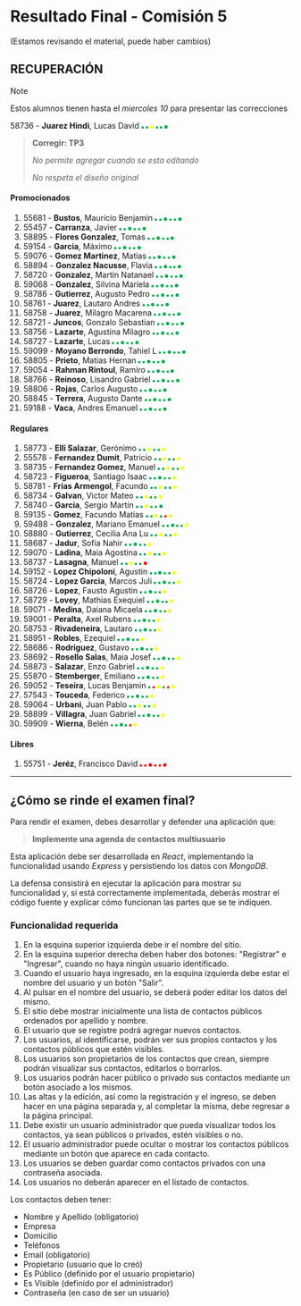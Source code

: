 # Resultado Final - Comisión 5
(Estamos revisando el material, puede haber cambios)

## RECUPERACIÓN
> [!NOTE]
> Estos alumnos tienen hasta el *miercoles 10* para presentar las correcciones
>
58736 - **Juarez Hindi**, Lucas David             <img src="./material/verde.png" width="4" height="4"> <img src="./material/verde.png" width="4" height="4"> <img src="./material/amarillo.png" width="6" height="6"> <img src="./material/verde.png" width="4" height="4"> <img src="./material/verde.png" width="4" height="4"> <img src="./material/verde.png" width="6" height="6">
> **Corregir: TP3**
>
> *No permite agregar cuando se esta editando*
>
> *No respeta el diseño original*
>


#### Promocionados
1. 55681 - **Bustos**, Mauricio Benjamin             <img src="./material/verde.png" width="4" height="4"> <img src="./material/verde.png" width="4" height="4"> <img src="./material/verde.png" width="6" height="6"> <img src="./material/verde.png" width="4" height="4"> <img src="./material/verde.png" width="4" height="4"> <img src="./material/verde.png" width="6" height="6">
1. 55457 - **Carranza**, Javier                      <img src="./material/verde.png" width="4" height="4"> <img src="./material/verde.png" width="4" height="4"> <img src="./material/verde.png" width="6" height="6"> <img src="./material/verde.png" width="4" height="4"> <img src="./material/verde.png" width="4" height="4"> <img src="./material/verde.png" width="6" height="6">
1. 58895 - **Flores Gonzalez**, Tomas                <img src="./material/verde.png" width="4" height="4"> <img src="./material/verde.png" width="4" height="4"> <img src="./material/verde.png" width="6" height="6"> <img src="./material/verde.png" width="4" height="4"> <img src="./material/verde.png" width="4" height="4"> <img src="./material/verde.png" width="6" height="6">
1. 59154 - **Garcia**, Máximo                        <img src="./material/verde.png" width="4" height="4"> <img src="./material/verde.png" width="4" height="4"> <img src="./material/verde.png" width="6" height="6"> <img src="./material/verde.png" width="4" height="4"> <img src="./material/verde.png" width="4" height="4"> <img src="./material/verde.png" width="6" height="6">
1. 59076 - **Gomez Martinez**, Matias                <img src="./material/verde.png" width="4" height="4"> <img src="./material/verde.png" width="4" height="4"> <img src="./material/verde.png" width="6" height="6"> <img src="./material/verde.png" width="4" height="4"> <img src="./material/verde.png" width="4" height="4"> <img src="./material/verde.png" width="6" height="6">
1. 58894 - **Gonzalez Nacusse**, Flavia              <img src="./material/verde.png" width="4" height="4"> <img src="./material/verde.png" width="4" height="4"> <img src="./material/verde.png" width="6" height="6"> <img src="./material/verde.png" width="4" height="4"> <img src="./material/verde.png" width="4" height="4"> <img src="./material/verde.png" width="6" height="6">
1. 58720 - **Gonzalez**, Martín Natanael             <img src="./material/verde.png" width="4" height="4"> <img src="./material/verde.png" width="4" height="4"> <img src="./material/verde.png" width="6" height="6"> <img src="./material/verde.png" width="4" height="4"> <img src="./material/verde.png" width="4" height="4"> <img src="./material/verde.png" width="6" height="6">
1. 59068 - **Gonzalez**, Silvina Mariela             <img src="./material/verde.png" width="4" height="4"> <img src="./material/verde.png" width="4" height="4"> <img src="./material/verde.png" width="6" height="6"> <img src="./material/verde.png" width="4" height="4"> <img src="./material/verde.png" width="4" height="4"> <img src="./material/verde.png" width="6" height="6">
1. 58786 - **Gutierrez**, Augusto Pedro              <img src="./material/verde.png" width="4" height="4"> <img src="./material/verde.png" width="4" height="4"> <img src="./material/verde.png" width="6" height="6"> <img src="./material/verde.png" width="4" height="4"> <img src="./material/verde.png" width="4" height="4"> <img src="./material/verde.png" width="6" height="6">
1. 58761 - **Juarez**, Lautaro Andres                <img src="./material/verde.png" width="4" height="4"> <img src="./material/verde.png" width="4" height="4"> <img src="./material/verde.png" width="6" height="6"> <img src="./material/verde.png" width="4" height="4"> <img src="./material/verde.png" width="4" height="4"> <img src="./material/verde.png" width="6" height="6">
1. 58758 - **Juarez**, Milagro Macarena              <img src="./material/verde.png" width="4" height="4"> <img src="./material/verde.png" width="4" height="4"> <img src="./material/verde.png" width="6" height="6"> <img src="./material/verde.png" width="4" height="4"> <img src="./material/verde.png" width="4" height="4"> <img src="./material/verde.png" width="6" height="6">
1. 58721 - **Juncos**, Gonzalo Sebastian             <img src="./material/verde.png" width="4" height="4"> <img src="./material/verde.png" width="4" height="4"> <img src="./material/verde.png" width="6" height="6"> <img src="./material/verde.png" width="4" height="4"> <img src="./material/verde.png" width="4" height="4"> <img src="./material/verde.png" width="6" height="6">
1. 58756 - **Lazarte**, Agustina Milagro             <img src="./material/verde.png" width="4" height="4"> <img src="./material/verde.png" width="4" height="4"> <img src="./material/verde.png" width="6" height="6"> <img src="./material/verde.png" width="4" height="4"> <img src="./material/verde.png" width="4" height="4"> <img src="./material/verde.png" width="6" height="6">
1. 58727 - **Lazarte**, Lucas                        <img src="./material/verde.png" width="4" height="4"> <img src="./material/verde.png" width="4" height="4"> <img src="./material/verde.png" width="6" height="6"> <img src="./material/verde.png" width="4" height="4"> <img src="./material/verde.png" width="4" height="4"> <img src="./material/verde.png" width="6" height="6">
1. 59099 - **Moyano Berrondo**, Tahiel L             <img src="./material/verde.png" width="4" height="4"> <img src="./material/verde.png" width="4" height="4"> <img src="./material/verde.png" width="6" height="6"> <img src="./material/verde.png" width="4" height="4"> <img src="./material/verde.png" width="4" height="4"> <img src="./material/verde.png" width="6" height="6">
1. 58805 - **Prieto**, Matias Hernan                 <img src="./material/verde.png" width="4" height="4"> <img src="./material/verde.png" width="4" height="4"> <img src="./material/verde.png" width="6" height="6"> <img src="./material/verde.png" width="4" height="4"> <img src="./material/verde.png" width="4" height="4"> <img src="./material/verde.png" width="6" height="6">
1. 59054 - **Rahman Rintoul**, Ramiro                <img src="./material/verde.png" width="4" height="4"> <img src="./material/verde.png" width="4" height="4"> <img src="./material/verde.png" width="6" height="6"> <img src="./material/verde.png" width="4" height="4"> <img src="./material/verde.png" width="4" height="4"> <img src="./material/verde.png" width="6" height="6">
1. 58766 - **Reinoso**, Lisandro Gabriel             <img src="./material/verde.png" width="4" height="4"> <img src="./material/verde.png" width="4" height="4"> <img src="./material/verde.png" width="6" height="6"> <img src="./material/verde.png" width="4" height="4"> <img src="./material/verde.png" width="4" height="4"> <img src="./material/verde.png" width="6" height="6">
1. 58806 - **Rojas**, Carlos Augusto                 <img src="./material/verde.png" width="4" height="4"> <img src="./material/verde.png" width="4" height="4"> <img src="./material/verde.png" width="6" height="6"> <img src="./material/verde.png" width="4" height="4"> <img src="./material/verde.png" width="4" height="4"> <img src="./material/verde.png" width="6" height="6">
1. 58845 - **Terrera**, Augusto Dante                <img src="./material/verde.png" width="4" height="4"> <img src="./material/verde.png" width="4" height="4"> <img src="./material/verde.png" width="6" height="6"> <img src="./material/verde.png" width="4" height="4"> <img src="./material/verde.png" width="4" height="4"> <img src="./material/verde.png" width="6" height="6">
1. 59188 - **Vaca**, Andres Emanuel                  <img src="./material/verde.png" width="4" height="4"> <img src="./material/verde.png" width="4" height="4"> <img src="./material/verde.png" width="6" height="6"> <img src="./material/verde.png" width="4" height="4"> <img src="./material/verde.png" width="4" height="4"> <img src="./material/verde.png" width="6" height="6">

#### Regulares
1. 58773 - **Elli Salazar**, Gerónimo                <img src="./material/verde.png" width="4" height="4"> <img src="./material/verde.png" width="4" height="4"> <img src="./material/amarillo.png" width="6" height="6"> <img src="./material/verde.png" width="4" height="4"> <img src="./material/verde.png" width="4" height="4"> <img src="./material/amarillo.png" width="6" height="6">
1. 55578 - **Fernandez Dumit**, Patricio             <img src="./material/verde.png" width="4" height="4"> <img src="./material/verde.png" width="4" height="4"> <img src="./material/amarillo.png" width="6" height="6"> <img src="./material/verde.png" width="4" height="4"> <img src="./material/verde.png" width="4" height="4"> <img src="./material/amarillo.png" width="6" height="6">
1. 58735 - **Fernandez Gomez**, Manuel               <img src="./material/verde.png" width="4" height="4"> <img src="./material/verde.png" width="4" height="4"> <img src="./material/amarillo.png" width="6" height="6"> <img src="./material/verde.png" width="4" height="4"> <img src="./material/verde.png" width="4" height="4"> <img src="./material/amarillo.png" width="6" height="6">
1. 58723 - **Figueroa**, Santiago Isaac              <img src="./material/verde.png" width="4" height="4"> <img src="./material/verde.png" width="4" height="4"> <img src="./material/verde.png" width="6" height="6"> <img src="./material/verde.png" width="4" height="4"> <img src="./material/verde.png" width="4" height="4"> <img src="./material/amarillo.png" width="6" height="6">
1. 58781 - **Frias Armengol**, Facundo               <img src="./material/verde.png" width="4" height="4"> <img src="./material/verde.png" width="4" height="4"> <img src="./material/amarillo.png" width="6" height="6"> <img src="./material/verde.png" width="4" height="4"> <img src="./material/verde.png" width="4" height="4"> <img src="./material/amarillo.png" width="6" height="6">
1. 58734 - **Galvan**, Victor Mateo                  <img src="./material/verde.png" width="4" height="4"> <img src="./material/verde.png" width="4" height="4"> <img src="./material/amarillo.png" width="6" height="6"> <img src="./material/verde.png" width="4" height="4"> <img src="./material/verde.png" width="4" height="4"> <img src="./material/amarillo.png" width="6" height="6">
1. 58740 - **Garcia**, Sergio Martín                 <img src="./material/verde.png" width="4" height="4"> <img src="./material/verde.png" width="4" height="4"> <img src="./material/amarillo.png" width="6" height="6"> <img src="./material/verde.png" width="4" height="4"> <img src="./material/verde.png" width="4" height="4"> <img src="./material/verde.png" width="6" height="6">
1. 59135 - **Gomez**, Facundo Matias                 <img src="./material/verde.png" width="4" height="4"> <img src="./material/verde.png" width="4" height="4"> <img src="./material/amarillo.png" width="6" height="6"> <img src="./material/verde.png" width="4" height="4"> <img src="./material/rojo.png" width="4" height="4"> <img src="./material/amarillo.png" width="6" height="6">
1. 59488 - **Gonzalez**, Mariano Emanuel             <img src="./material/verde.png" width="4" height="4"> <img src="./material/verde.png" width="4" height="4"> <img src="./material/verde.png" width="6" height="6"> <img src="./material/verde.png" width="4" height="4"> <img src="./material/verde.png" width="4" height="4"> <img src="./material/amarillo.png" width="6" height="6">
1. 58880 - **Gutierrez**, Cecilia Ana Lu             <img src="./material/verde.png" width="4" height="4"> <img src="./material/verde.png" width="4" height="4"> <img src="./material/amarillo.png" width="6" height="6"> <img src="./material/verde.png" width="4" height="4"> <img src="./material/verde.png" width="4" height="4"> <img src="./material/amarillo.png" width="6" height="6">
1. 58687 - **Jadur**, Sofia Nahir                    <img src="./material/verde.png" width="4" height="4"> <img src="./material/verde.png" width="4" height="4"> <img src="./material/verde.png" width="6" height="6"> <img src="./material/verde.png" width="4" height="4"> <img src="./material/verde.png" width="4" height="4"> <img src="./material/amarillo.png" width="6" height="6">
1. 59070 - **Ladina**, Maia Agostina                 <img src="./material/verde.png" width="4" height="4"> <img src="./material/verde.png" width="4" height="4"> <img src="./material/amarillo.png" width="6" height="6"> <img src="./material/verde.png" width="4" height="4"> <img src="./material/verde.png" width="4" height="4"> <img src="./material/amarillo.png" width="6" height="6">
1. 58737 - **Lasagna**, Manuel                       <img src="./material/verde.png" width="4" height="4"> <img src="./material/verde.png" width="4" height="4"> <img src="./material/amarillo.png" width="6" height="6"> <img src="./material/verde.png" width="4" height="4"> <img src="./material/verde.png" width="4" height="4"> <img src="./material/rojo.png" width="6" height="6">
1. 59152 - **Lopez Chipoloni**, Agustin              <img src="./material/verde.png" width="4" height="4"> <img src="./material/verde.png" width="4" height="4"> <img src="./material/verde.png" width="6" height="6"> <img src="./material/verde.png" width="4" height="4"> <img src="./material/verde.png" width="4" height="4"> <img src="./material/amarillo.png" width="6" height="6">
1. 58724 - **Lopez Garcia**, Marcos Juli             <img src="./material/verde.png" width="4" height="4"> <img src="./material/verde.png" width="4" height="4"> <img src="./material/verde.png" width="6" height="6"> <img src="./material/verde.png" width="4" height="4"> <img src="./material/verde.png" width="4" height="4"> <img src="./material/amarillo.png" width="6" height="6">
1. 58726 - **Lopez**, Fausto Agustin                 <img src="./material/verde.png" width="4" height="4"> <img src="./material/verde.png" width="4" height="4"> <img src="./material/verde.png" width="6" height="6"> <img src="./material/verde.png" width="4" height="4"> <img src="./material/verde.png" width="4" height="4"> <img src="./material/amarillo.png" width="6" height="6">
1. 58729 - **Lovey**, Mathias Exequiel               <img src="./material/verde.png" width="4" height="4"> <img src="./material/verde.png" width="4" height="4"> <img src="./material/verde.png" width="6" height="6"> <img src="./material/verde.png" width="4" height="4"> <img src="./material/verde.png" width="4" height="4"> <img src="./material/amarillo.png" width="6" height="6">
1. 59071 - **Medina**, Daiana Micaela                <img src="./material/verde.png" width="4" height="4"> <img src="./material/verde.png" width="4" height="4"> <img src="./material/verde.png" width="6" height="6"> <img src="./material/verde.png" width="4" height="4"> <img src="./material/verde.png" width="4" height="4"> <img src="./material/amarillo.png" width="6" height="6">
1. 59001 - **Peralta**, Axel Rubens                  <img src="./material/verde.png" width="4" height="4"> <img src="./material/verde.png" width="4" height="4"> <img src="./material/verde.png" width="6" height="6"> <img src="./material/verde.png" width="4" height="4"> <img src="./material/verde.png" width="4" height="4"> <img src="./material/amarillo.png" width="6" height="6">
1. 58753 - **Rivadeneira**, Lautaro                  <img src="./material/verde.png" width="4" height="4"> <img src="./material/verde.png" width="4" height="4"> <img src="./material/verde.png" width="6" height="6"> <img src="./material/verde.png" width="4" height="4"> <img src="./material/verde.png" width="4" height="4"> <img src="./material/amarillo.png" width="6" height="6">
1. 58951 - **Robles**, Ezequiel                      <img src="./material/verde.png" width="4" height="4"> <img src="./material/verde.png" width="4" height="4"> <img src="./material/verde.png" width="6" height="6"> <img src="./material/verde.png" width="4" height="4"> <img src="./material/verde.png" width="4" height="4"> <img src="./material/amarillo.png" width="6" height="6">
1. 58686 - **Rodriguez**, Gustavo                    <img src="./material/verde.png" width="4" height="4"> <img src="./material/verde.png" width="4" height="4"> <img src="./material/verde.png" width="6" height="6"> <img src="./material/verde.png" width="4" height="4"> <img src="./material/verde.png" width="4" height="4"> <img src="./material/amarillo.png" width="6" height="6">
1. 58692 - **Rosello Salas**, Maia Josef             <img src="./material/verde.png" width="4" height="4"> <img src="./material/verde.png" width="4" height="4"> <img src="./material/verde.png" width="6" height="6"> <img src="./material/verde.png" width="4" height="4"> <img src="./material/verde.png" width="4" height="4"> <img src="./material/amarillo.png" width="6" height="6">
1. 58873 - **Salazar**, Enzo Gabriel                 <img src="./material/verde.png" width="4" height="4"> <img src="./material/verde.png" width="4" height="4"> <img src="./material/verde.png" width="6" height="6"> <img src="./material/verde.png" width="4" height="4"> <img src="./material/verde.png" width="4" height="4"> <img src="./material/amarillo.png" width="6" height="6">
1. 55870 - **Stemberger**, Emiliano                  <img src="./material/verde.png" width="4" height="4"> <img src="./material/verde.png" width="4" height="4"> <img src="./material/verde.png" width="6" height="6"> <img src="./material/verde.png" width="4" height="4"> <img src="./material/verde.png" width="4" height="4"> <img src="./material/amarillo.png" width="6" height="6">
1. 59052 - **Teseira**, Lucas Benjamin               <img src="./material/verde.png" width="4" height="4"> <img src="./material/rojo.png" width="4" height="4"> <img src="./material/amarillo.png" width="6" height="6"> <img src="./material/verde.png" width="4" height="4"> <img src="./material/rojo.png" width="4" height="4"> <img src="./material/amarillo.png" width="6" height="6">
1. 57543 - **Touceda**, Federico                     <img src="./material/verde.png" width="4" height="4"> <img src="./material/verde.png" width="4" height="4"> <img src="./material/verde.png" width="6" height="6"> <img src="./material/verde.png" width="4" height="4"> <img src="./material/verde.png" width="4" height="4"> <img src="./material/amarillo.png" width="6" height="6">
1. 59064 - **Urbani**, Juan Pablo                    <img src="./material/verde.png" width="4" height="4"> <img src="./material/verde.png" width="4" height="4"> <img src="./material/amarillo.png" width="6" height="6"> <img src="./material/verde.png" width="4" height="4"> <img src="./material/verde.png" width="4" height="4"> <img src="./material/amarillo.png" width="6" height="6">
1. 58899 - **Villagra**, Juan Gabriel                <img src="./material/verde.png" width="4" height="4"> <img src="./material/verde.png" width="4" height="4"> <img src="./material/verde.png" width="6" height="6"> <img src="./material/verde.png" width="4" height="4"> <img src="./material/verde.png" width="4" height="4"> <img src="./material/amarillo.png" width="6" height="6">
1. 59909 - **Wierna**, Belén                         <img src="./material/verde.png" width="4" height="4"> <img src="./material/verde.png" width="4" height="4"> <img src="./material/verde.png" width="6" height="6"> <img src="./material/verde.png" width="4" height="4"> <img src="./material/rojo.png" width="4" height="4"> <img src="./material/amarillo.png" width="6" height="6">

#### Libres
1. 55751 - **Jeréz**, Francisco David                <img src="./material/rojo.png" width="4" height="4"> <img src="./material/rojo.png" width="4" height="4"> <img src="./material/rojo.png" width="6" height="6"> <img src="./material/rojo.png" width="4" height="4"> <img src="./material/rojo.png" width="4" height="4"> <img src="./material/rojo.png" width="6" height="6">
---
## ¿Cómo se rinde el examen final?

Para rendir el examen, debes desarrollar y defender una aplicación que:

> **Implemente una agenda de contactos multiusuario**

Esta aplicación debe ser desarrollada en *React*, implementando la funcionalidad usando *Express* y persistiendo los datos con *MongoDB*.

La defensa consistirá en ejecutar la aplicación para mostrar su funcionalidad y, si está correctamente implementada, deberás mostrar el código fuente y explicar cómo funcionan las partes que se te indiquen.

### Funcionalidad requerida
1. En la esquina superior izquierda debe ir el nombre del sitio.
2. En la esquina superior derecha deben haber dos botones: "Registrar" e "Ingresar", cuando no haya ningún usuario identificado.
3. Cuando el usuario haya ingresado, en la esquina izquierda debe estar el nombre del usuario y un botón "Salir".
4. Al pulsar en el nombre del usuario, se deberá poder editar los datos del mismo.
5. El sitio debe mostrar inicialmente una lista de contactos públicos ordenados por apellido y nombre.
6. El usuario que se registre podrá agregar nuevos contactos.
7. Los usuarios, al identificarse, podrán ver sus propios contactos y los contactos públicos que estén visibles.
8. Los usuarios son propietarios de los contactos que crean, siempre podrán visualizar sus contactos, editarlos o borrarlos. 
9. Los usuarios podrán hacer público o privado sus contactos mediante un botón asociado a los mismos.
10. Las altas y la edición, así como la registración y el ingreso, se deben hacer en una página separada y, al completar la misma, debe regresar a la página principal.
11. Debe existir un usuario administrador que pueda visualizar todos los contactos, ya sean públicos o privados, estén visibles o no.
12. El usuario administrador puede ocultar o mostrar los contactos públicos mediante un botón que aparece en cada contacto.
13. Los usuarios se deben guardar como contactos privados con una contraseña asociada. 
14. Los usuarios no deberán aparecer en el listado de contactos.

Los contactos deben tener:
- Nombre y Apellido (obligatorio)
- Empresa     
- Domicilio   
- Teléfonos 
- Email       (obligatorio)
- Propietario (usuario que lo creó)
- Es Público  (definido por el usuario propietario)
- Es Visible  (definido por el administrador)
- Contraseña  (en caso de ser un usuario)